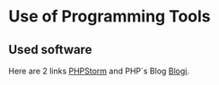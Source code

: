 # Use of Programming Tools
## Used software

Here are 2 links
[PHPStorm](https://www.jetbrains.com/phpstorm/) and PHP´s Blog
[Blogi](https://blog.jetbrains.com/phpstorm/).


